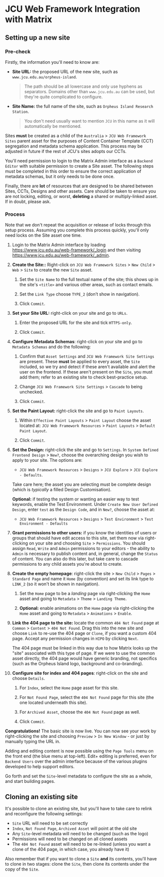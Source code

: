 
# JCU Web Framework Integration with Matrix

## Setting up a new site

### Pre-check

Firstly, the information you'll need to know are:

* **Site URL:** the proposed URL of the new site, such as
  `www.jcu.edu.au/orpheus-island`.

  > The path should be all lowercase and only use hyphens as separators.
  > Domains other than `www.jcu.edu.au` can be used, but they're quite
  > complicated to configure.

* **Site Name:** the full name of the site, such as `Orpheus Island Research
  Station`.

  > You don't need usually want to mention `JCU` in this name as it
  > will automatically be mentioned.

Sites **must** be created as a child of the `Australia` > `JCU Web Framework
Sites` parent asset for the purposes of Content Container Template (CCT)
segregation and metadata schema application.  This process may be adjusted in
future if the rest of JCU's sites adopts our CCTs.

You'll need permission to login to the Matrix Admin interface as a `Backend
Editor` with suitable permission to create a Site asset.  The following steps
must be completed in this order to ensure the correct application of metadata
schemas, but it only needs to be done once.

Finally, there are **lot** of resources that are designed to be shared between
Sites, CCTs, Designs and other assets.  Care should be taken to ensure you are
not locking, editing, or worst, **deleting** a shared or multiply-linked
asset.  If in doubt, please ask.

### Process

<div class="alert alert-warning">Note that we don't repeat the acquisition or
release of locks through this setup process.  Assuming you complete this
process quickly, you'll only need locks on the Site asset one time.</div>

1. Login to the Matrix Admin interface by loading
   <https://www.jcu.edu.au/web-framework/_login> and then visiting
   <https://www.jcu.edu.au/web-framework/_admin>.

1. **Create the Site::** Right-click on `JCU Web Framework Sites` > `New
   Child` > `Web` > `Site` to create the new `Site` asset.

    1. Set the `Site Name` to the full textual name of the site; this shows up in
       the site's `<title>` and various other areas, such as contact emails.

    1. Set the  `Link Type` choose `TYPE_2` (don’t show in navigation).

    1. Click `Commit`.

1. **Set your Site URL:** right-click on your site and go to `URLs`.

   1. Enter the proposed URL for the site and tick `HTTPS-only`.

   1. Click `Commit`.

1. **Configure Metadata Schemas**: right-click on your site and go to
   `Metadata Schemas` and do the following:

   1. Confirm that `Asset Settings` and `JCU Web Framework Site Settings` are
      present. These **must** be applied to every asset, the `Site` included,
      so we try and detect if these aren't available and alert the user on the
      frontend.  If these aren't present on the `Site`, you must add them;
      refer to an existing site to check best-practice setup.

   1. Change `JCU Web Framework Site Settings` > `Cascade` to being unchecked.

   1. Click `Commit`.

1. **Set the Paint Layout:** right-click the site and go to `Paint Layouts`.

   1. Within `Effective Paint Layouts` > `Paint Layout` choose the asset located
      at: `JCU Web Framework Resources` > `Paint Layouts` > `Default Paint Layout`.

   1. Click `Commit`.

1. **Set the Design:** right-click the site and go to `Settings`.  In
   `System Defined Frontend Design` > `New?`, choose the overarching design
   you wish to apply to your site.  The options are:

   * `JCU Web Framework Resources` > `Designs` > `JCU Explore` > `JCU
      Explore - Defaults`.

   Take care here; the asset you are selecting must be complete design (which
   is *typically* a filled Design Customisation).

   **Optional:** if testing the system or wanting an easier way to test
   keywords, enable the Test Environment.  Under `Create New User Defined
   Design`, enter `test` as the `Design Code`, and in `New?`, choose the asset
   at:

   * `JCU Web Framework Resources` > `Designs` > `Test
     Environment` > `Test Environment - Defaults`

1. **Grant permissions to other users:** if you know the identities of users
   or groups that should have edit access to this site, set them now via
   right-clicking on your site and choosing `Site` > `Permissions`.  You
   should assign `Read`, `Write` and `Admin` permissions to your editors - the
   ability to `Admin` is necessary to publish content and, in general, change
   the `Status` of content.  You can also do this later, but take care to
   cascade permissions to any child assets you're about to create.

1. **Create the empty homepage**: right-click the site > `New Child` > `Pages` >
   `Standard Page` and name it `Home` (by convention) and set its link type to
   `LINK_2` (so it won't be shown in navigation).

    1. Set the `Home` page to be a *landing* page via right-clicking the `Home`
       asset and going to `Metadata` > `Theme` > `Landing Theme`.

    1. **Optional:** enable animations on the `Home` page via right-clicking
       the `Home` asset and going to `Metadata` > `Animations` > `Enable`.

1. **Link the 404 page to the site:** locate the common `404 Not Found` page
   at `Common` > `Content` > `404 Not Found`.  Drag this into the new site and
   choose `Link` to re-use the 404 page or `Clone`, if you want a custom 404
   page.  Accept any permission changes in `HIPO` by clicking `Next`.

   The 404 page must be linked in this way due to how Matrix looks up the
   "site" associated with this type of page.  If we were to use the common
   asset directly, the 404 page would have generic branding, not specifics
   (such as the Orpheus Island logo, background and co-branding).

1. **Configure site for index and 404 pages**: right-click on the site and
   choose `Details`.

   1. For `Index`, select the `Home` page asset for this site.

   1. For `Not Found Page`, select the `404 Not Found` page for this site (the
      one located underneath this site).

   1. For `Archived Asset`, choose the `404 Not Found` page as well.

   1. Click `Commit`.

<div class="alert alert-success">
<strong>Congratulations!</strong> The basic site is now live. You can now see
your work by right-clicking the site and choosing <code>Preview</code> >
<code>In New Window</code> - or just by manually typing the URL in.
</div>

Adding and editing content is now possible using the `Page Tools` menu on
the front end (the blue menu at top-left).  Edit+ editing is preferred, even
for `Backend Users` over the admin interface because of the various plugins
developed to help support editors.

Go forth and set the `Site`-level metadata to configure the site as a whole,
and start building pages.

## Cloning an existing site

It's possible to clone an existing site, but you'll have to take care to
relink and reconfigure the following settings:

* `Site` URL will need to be set correctly
* `Index`, `Not Found Page`, `Archived Asset` will point at the old site
* Any `Site`-level metadata will need to be changed (such as the logo)
* Permissions will need to be changed on all cloned assets
* The `404 Not Found` asset will need to be re-linked (unless you want a clone
  of the 404 page, in which case, you already have it)

Also remember that if you want to clone a `Site` **and** its contents, you'll
have to clone in two stages: clone the `Site`, then clone its contents under
the copy of the `Site`.
